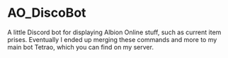 # AO_DiscoBot

A little Discord bot for displaying Albion Online stuff, such as current item prises. Eventually I ended up merging these commands and more to my main bot Tetrao, which you can find on my server.
